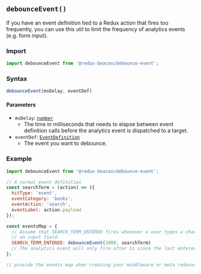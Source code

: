 ## `debounceEvent()`

If you have an event definition tied to a Redux action that fires too
frequently, you can use this util to limit the frequency of analytics events
(e.g. form input).

### Import

```js
import debounceEvent from '@redux-beacon/debounce-event';
```

### Syntax

```js
debounceEvent(msDelay, eventDef)
```

#### Parameters

* `msDelay`: [`number`](https://developer.mozilla.org/en-US/docs/Glossary/Number)
  - The time in milliseconds that needs to elapse between event definition calls
    before the analytics event is dispatched to a target.
* `eventDef`: [`EventDefinition`](../api/event-definition.md)
  - The event you want to debounce.


### Example

```js
import debounceEvent from '@redux-beacon/debounce-event';

// A normal event definition
const searchTerm = (action) => ({
  hitType: 'event',
  eventCategory: 'books',
  eventAction: 'search',
  eventLabel: action.payload
});

const eventsMap = {
  // Assume that SEARCH_TERM_ENTERED fires whenever a user types a character into
  // an input field.
  SEARCH_TERM_ENTERED: debounceEvent(1000, searchTerm)
  // The analytics event will only fire after 1s since the last entered character
};

// provide the events map when creating your middleware or meta reducer...
```
